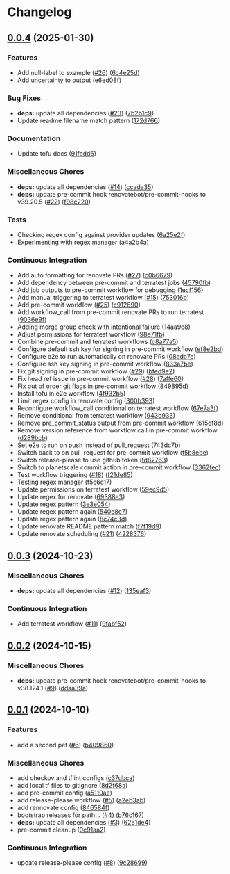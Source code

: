 # Changelog

## [0.0.4](https://github.com/jasonwashburn/tf-ci-sandbox/compare/v0.0.3...v0.0.4) (2025-01-30)


### Features

* Add null-label to example ([#26](https://github.com/jasonwashburn/tf-ci-sandbox/issues/26)) ([6c4e25d](https://github.com/jasonwashburn/tf-ci-sandbox/commit/6c4e25da6f66f2b49133ddea61124b7082a6adde))
* Add uncertainty to output ([e6ed08f](https://github.com/jasonwashburn/tf-ci-sandbox/commit/e6ed08f66ff2b0be8e134cd678a1cc4e2804a689))


### Bug Fixes

* **deps:** update all dependencies ([#23](https://github.com/jasonwashburn/tf-ci-sandbox/issues/23)) ([7b2b1c9](https://github.com/jasonwashburn/tf-ci-sandbox/commit/7b2b1c950eacfa98300613c126b99eeca81de486))
* Update readme filename match pattern ([172d766](https://github.com/jasonwashburn/tf-ci-sandbox/commit/172d766e49cac358855a77322a091ac80b6d8668))


### Documentation

* Update tofu docs ([91fadd6](https://github.com/jasonwashburn/tf-ci-sandbox/commit/91fadd62cac03c1b64c1d33355daece35fc15874))


### Miscellaneous Chores

* **deps:** update all dependencies ([#14](https://github.com/jasonwashburn/tf-ci-sandbox/issues/14)) ([ccada35](https://github.com/jasonwashburn/tf-ci-sandbox/commit/ccada3587a8a1ca2b1a61786cb76c126e25a17a7))
* **deps:** update pre-commit hook renovatebot/pre-commit-hooks to v39.20.5 ([#22](https://github.com/jasonwashburn/tf-ci-sandbox/issues/22)) ([f98c220](https://github.com/jasonwashburn/tf-ci-sandbox/commit/f98c2208c502182a71bc947ecde106035efe795e))


### Tests

* Checking regex config against provider updates ([6a25e2f](https://github.com/jasonwashburn/tf-ci-sandbox/commit/6a25e2fa40380d43a9be85c95c24ed9e1f32d095))
* Experimenting with regex manager ([a4a2b4a](https://github.com/jasonwashburn/tf-ci-sandbox/commit/a4a2b4aa208d939138c7b08af31fd969747a42be))


### Continuous Integration

* Add auto formatting for renovate PRs ([#27](https://github.com/jasonwashburn/tf-ci-sandbox/issues/27)) ([c0b6679](https://github.com/jasonwashburn/tf-ci-sandbox/commit/c0b66797f77614fc1757666781dbb20a640f4a01))
* Add dependency between pre-commit and terratest jobs ([45790fb](https://github.com/jasonwashburn/tf-ci-sandbox/commit/45790fb955be37e97b2f5ddd2da5d30c9ecf81d3))
* Add job outputs to pre-commit workflow for debugging ([1ecf156](https://github.com/jasonwashburn/tf-ci-sandbox/commit/1ecf1568aaa8284fb10b764a95738df282e3d382))
* Add manual triggering to terratest workflow ([#15](https://github.com/jasonwashburn/tf-ci-sandbox/issues/15)) ([753016b](https://github.com/jasonwashburn/tf-ci-sandbox/commit/753016bdc57c5f6de23de1c30250cb9142967e28))
* Add pre-commit workflow ([#25](https://github.com/jasonwashburn/tf-ci-sandbox/issues/25)) ([c912690](https://github.com/jasonwashburn/tf-ci-sandbox/commit/c912690918b986c41788141112f188bec36c1488))
* Add workflow_call from pre-commit renovate PRs to run terratest ([9036e9f](https://github.com/jasonwashburn/tf-ci-sandbox/commit/9036e9f85211093602b656ed4fff06bb3dd983b2))
* Adding merge group check with intentional failure ([14aa9c8](https://github.com/jasonwashburn/tf-ci-sandbox/commit/14aa9c84bb43a0796b36f4174a8be25bddd7da24))
* Adjust permissions for terratest workflow ([98e71fb](https://github.com/jasonwashburn/tf-ci-sandbox/commit/98e71fb1d79822ea673c4d70a323f1f3e2ce7de9))
* Combine pre-commit and terratest workflows ([c8a77a5](https://github.com/jasonwashburn/tf-ci-sandbox/commit/c8a77a547b4608462579839dc2c46a49acdbe23a))
* Configure default ssh key for signing in pre-commit workflow ([ef8e2bd](https://github.com/jasonwashburn/tf-ci-sandbox/commit/ef8e2bd78eda3893efe360a702cd07e22b89dc8e))
* Configure e2e to run automatically on renovate PRs ([08ada7e](https://github.com/jasonwashburn/tf-ci-sandbox/commit/08ada7eacc755d58567a71448c40e55fa64ca90b))
* Configure ssh key signing in pre-commit workflow ([833a7be](https://github.com/jasonwashburn/tf-ci-sandbox/commit/833a7bef383e1048ea13834c07ca3c5c04220a6c))
* Fix git signing in pre-commit workflow ([#29](https://github.com/jasonwashburn/tf-ci-sandbox/issues/29)) ([bfed9e2](https://github.com/jasonwashburn/tf-ci-sandbox/commit/bfed9e2364d5151b2cc47daafd54ca8cc67d433e))
* Fix head ref issue in pre-commit workflow ([#28](https://github.com/jasonwashburn/tf-ci-sandbox/issues/28)) ([7affe60](https://github.com/jasonwashburn/tf-ci-sandbox/commit/7affe60af1ff1d639f9ac8d58f2db297b78d14b5))
* Fix out of order git flags in pre-commit workflow ([849895d](https://github.com/jasonwashburn/tf-ci-sandbox/commit/849895d91d95c03bad853dd0ff14fc7f3d42588e))
* Install tofu in e2e workflow ([4f932b5](https://github.com/jasonwashburn/tf-ci-sandbox/commit/4f932b5a8dc406c604feb195f5f0926ccc104564))
* Limit regex config in renovate config ([300b393](https://github.com/jasonwashburn/tf-ci-sandbox/commit/300b39371e073f4c4691d4179d709a6194f92b3c))
* Reconfigure workflow_call conditional on terratest workflow ([67e7a3f](https://github.com/jasonwashburn/tf-ci-sandbox/commit/67e7a3f858434c9e7694af8ee8c58314c194c589))
* Remove conditional from terratest workflow ([943b933](https://github.com/jasonwashburn/tf-ci-sandbox/commit/943b93374a111c60f152e295e86878db322a3f1d))
* Remove pre_commit_status output from pre-commit workflow ([615ef8d](https://github.com/jasonwashburn/tf-ci-sandbox/commit/615ef8d8b5eefc5178763aee64ebe66c3c106ae7))
* Remove version reference from workflow call in pre-commit workflow ([d289bcb](https://github.com/jasonwashburn/tf-ci-sandbox/commit/d289bcb1490884391aeaa37ecf46bb9f6995f609))
* Set e2e to run on push instead of pull_request ([743dc7b](https://github.com/jasonwashburn/tf-ci-sandbox/commit/743dc7b29734af1f8988587227e3b63f0fba2142))
* Switch back to on pull_request for pre-commit workflow ([f5b8ebe](https://github.com/jasonwashburn/tf-ci-sandbox/commit/f5b8ebeab9fefde2f94af4e481422f36795694cc))
* Switch release-please to use github token ([fd82763](https://github.com/jasonwashburn/tf-ci-sandbox/commit/fd82763de2cbbd03656be904d980205630b60413))
* Switch to planetscale commit action in pre-commit workflow ([3362fec](https://github.com/jasonwashburn/tf-ci-sandbox/commit/3362fec707d1639f885b2150917136caecd61db6))
* Test workflow triggering ([#18](https://github.com/jasonwashburn/tf-ci-sandbox/issues/18)) ([f21de85](https://github.com/jasonwashburn/tf-ci-sandbox/commit/f21de8500d0471a3c5afe0009b5cd2d010389053))
* Testing regex manager ([f5c6c17](https://github.com/jasonwashburn/tf-ci-sandbox/commit/f5c6c1737ed83a67b9eb2d94a8639a87098fe044))
* Update permissions on terratest workflow ([59ec9d5](https://github.com/jasonwashburn/tf-ci-sandbox/commit/59ec9d52c0284ffe004ed4b56235cf37d795abc8))
* Update regex for renovate ([69388e3](https://github.com/jasonwashburn/tf-ci-sandbox/commit/69388e3923bf7a48a69e18e33d7423ba49bae2ec))
* Update regex pattern ([3e3e054](https://github.com/jasonwashburn/tf-ci-sandbox/commit/3e3e05420ec57c238f1e4f232c5bfc0d4fad0390))
* Update regex pattern again ([540e8c7](https://github.com/jasonwashburn/tf-ci-sandbox/commit/540e8c75b6efdf6684fac7f0b10bf8e996ca9b1f))
* Update regex pattern again ([8c74c3d](https://github.com/jasonwashburn/tf-ci-sandbox/commit/8c74c3d19f1b12ba34aefcc0e038fbf180bfe33e))
* Update renovate README pattern match ([f7f19d9](https://github.com/jasonwashburn/tf-ci-sandbox/commit/f7f19d90512840d4e5a03d474346c2ced8ff8b79))
* Update renovate scheduling ([#21](https://github.com/jasonwashburn/tf-ci-sandbox/issues/21)) ([4228376](https://github.com/jasonwashburn/tf-ci-sandbox/commit/4228376f222010722a522bfc3657ffe105b02324))

## [0.0.3](https://github.com/jasonwashburn/tf-ci-sandbox/compare/v0.0.2...v0.0.3) (2024-10-23)


### Miscellaneous Chores

* **deps:** update all dependencies ([#12](https://github.com/jasonwashburn/tf-ci-sandbox/issues/12)) ([135eaf3](https://github.com/jasonwashburn/tf-ci-sandbox/commit/135eaf3208756a29669fd8dab271f052ea71b866))


### Continuous Integration

* Add terratest workflow ([#11](https://github.com/jasonwashburn/tf-ci-sandbox/issues/11)) ([9fabf52](https://github.com/jasonwashburn/tf-ci-sandbox/commit/9fabf52de730108cfb01d07b97cac3e33057f0f6))

## [0.0.2](https://github.com/jasonwashburn/tf-ci-sandbox/compare/v0.0.1...v0.0.2) (2024-10-15)


### Miscellaneous Chores

* **deps:** update pre-commit hook renovatebot/pre-commit-hooks to v38.124.1 ([#9](https://github.com/jasonwashburn/tf-ci-sandbox/issues/9)) ([ddaa39a](https://github.com/jasonwashburn/tf-ci-sandbox/commit/ddaa39a4f724f8f67908737ac5c3fcc32051700b))

## [0.0.1](https://github.com/jasonwashburn/tf-ci-sandbox/compare/v0.0.0...v0.0.1) (2024-10-10)


### Features

* add a second pet ([#6](https://github.com/jasonwashburn/tf-ci-sandbox/issues/6)) ([b409860](https://github.com/jasonwashburn/tf-ci-sandbox/commit/b409860de75a7fb3855f2f6145d7166095ba7720))


### Miscellaneous Chores

* add checkov and tflint configs ([c37dbca](https://github.com/jasonwashburn/tf-ci-sandbox/commit/c37dbca9c6fa062ea72a13c506a867db1fc57e8f))
* add local tf files to gitignore ([8d2f68a](https://github.com/jasonwashburn/tf-ci-sandbox/commit/8d2f68a6cf7816800fb8bf98cc5b1faebca232f8))
* add pre-commit config ([a5110ae](https://github.com/jasonwashburn/tf-ci-sandbox/commit/a5110aecf110c860c0594b9a376df33bf0522d13))
* add release-please workflow ([#5](https://github.com/jasonwashburn/tf-ci-sandbox/issues/5)) ([a2eb3ab](https://github.com/jasonwashburn/tf-ci-sandbox/commit/a2eb3ab47775ddc0116c8fb7d49c2069b200e19c))
* add rennovate config ([846584f](https://github.com/jasonwashburn/tf-ci-sandbox/commit/846584f33ed8e4f4ae53e4b70ad7a9c4637b4c00))
* bootstrap releases for path: . ([#4](https://github.com/jasonwashburn/tf-ci-sandbox/issues/4)) ([b76c167](https://github.com/jasonwashburn/tf-ci-sandbox/commit/b76c1675536f82d2c887c4f7c6642f5ea2262a16))
* **deps:** update all dependencies ([#3](https://github.com/jasonwashburn/tf-ci-sandbox/issues/3)) ([6251de4](https://github.com/jasonwashburn/tf-ci-sandbox/commit/6251de4e7581529cd37c189e7c6848623daead1d))
* pre-commit cleanup ([0c91aa2](https://github.com/jasonwashburn/tf-ci-sandbox/commit/0c91aa25dfca9a2e22848968204e5113960730c1))


### Continuous Integration

* update release-please config ([#8](https://github.com/jasonwashburn/tf-ci-sandbox/issues/8)) ([9c28699](https://github.com/jasonwashburn/tf-ci-sandbox/commit/9c28699988a41fe5874e9325f198def895ea170f))
